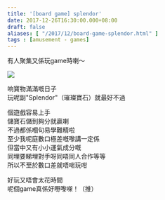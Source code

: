 ```yaml
---
title: '[board game] splendor'
date: 2017-12-26T16:30:00.000+08:00
draft: false
aliases: [ "/2017/12/board-game-splendor.html" ]
tags : [amusement - games]
---
```


有人聚集又係玩game時喇～

![](/images/splendor.jpg)

响寶物滿滿嘅日子  
玩呢副"Splendor"（璀璨寶石）就最好不過

  

個遊戲容易上手  
儲寶石儲到夠分就贏喇  
不過都係嗰句易學難精啦  
至少我呢庭數口極差嘅嚟講一定係  
但當中又有小小運氣成分嘅  
同埋要睇埋對手呀同唔同人合作等等  
所以不至於數口差就唔啱玩咁

  

好玩又唔會太花時間  
呢個game真係好嘢嚟㗎！（推）
